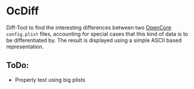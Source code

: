 # OcDiff

Diff-Tool to find the interesting differences between two [OpenCore](https://github.com/acidanthera/OpenCorePkg) `config.plist` files, accounting for special cases that this kind of data is to be differentiated by. The result is displayed using a simple ASCII based representation.

## ToDo:
* Properly test using big plists
